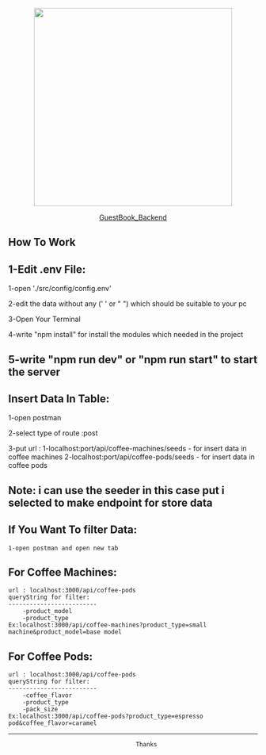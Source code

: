 <p align="center"><img src="https://upload.wikimedia.org/wikipedia/commons/thumb/d/d9/Node.js_logo.svg/1280px-Node.js_logo.svg.png" width="400"></p>
<p align="center">
<a href="#">GuestBook_Backend</a>
</p>

## How To Work 


1-Edit .env File:
------------------  
1-open './src/config/config.env'

2-edit the data without any (' ' or " ") which should be suitable to your pc

3-Open Your Terminal

4-write "npm install" for install the modules which needed in the project

5-write "npm run dev" or "npm run start" to start the server
----------------------------------------------------------------------
Insert Data In Table:
-----------------------
1-open postman 

2-select type of route :post

3-put url :
    1-localhost:port/api/coffee-machines/seeds - for insert data in coffee machines
    2-localhost:port/api/coffee-pods/seeds     -  for insert data in coffee pods

Note: i can use the seeder in this case put i selected to make endpoint for store data
-----------------------------------------------------------------------------------
If You Want To filter Data:
----------------------------
    1-open postman and open new tab

For Coffee Machines:
---------------------
    url : localhost:3000/api/coffee-pods
    queryString for filter:
    -------------------------
        -product_model
        -product_type
    Ex:localhost:3000/api/coffee-machines?product_type=small machine&product_model=base model


For Coffee Pods:
---------------------
    url : localhost:3000/api/coffee-pods
    queryString for filter:
    -------------------------
        -coffee_flavor
        -product_type
        -pack_size
    Ex:localhost:3000/api/coffee-pods?product_type=espresso pod&coffee_flavor=caramel
---------------------------------------------------------------------------------------------------
                                        Thanks    


